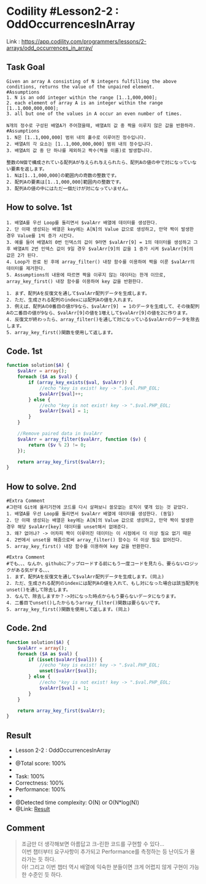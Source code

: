 # Codility #Lesson2-2 : OddOccurrencesInArray
Link : https://app.codility.com/programmers/lessons/2-arrays/odd_occurrences_in_array/
## Task Goal
```
Given an array A consisting of N integers fulfilling the above conditions, returns the value of the unpaired element.
#Assumptions
1. N is an odd integer within the range [1..1,000,000];
2. each element of array A is an integer within the range [1..1,000,000,000];
3. all but one of the values in A occur an even number of times.
```
```
N개의 정수로 구성된 배열A가 주어졌을때, 배열A의 값 중 짝을 이루지 않은 값을 반환하라.
#Assumptions
1. N은 [1..1,000,000] 범위 내의 홀수로 이루어진 정수입니다.
2. 배열A의 각 요소는 [1..1,000,000,000] 범위 내의 정수입니다.
3. 배열A의 값 중 단 하나를 제외하고 짝수(짝을 이룸)로 발생합니다.
```
```
整数のN個で構成されている配列Aが与えられ与えられたら、配列Aの値の中で対になっていない要素を返します。
1. Nは[1..1,000,000]の範囲内の奇数の整数です。
2. 配列Aの要素は[1..1,000,000]範囲内の整数です。
3. 配列Aの値の中にはただ一個だけが対になっていません。
```
## How to solve. 1st
```
1. 배열A를 우선 Loop를 돌리면서 $valArr 배열에 데이터를 생성한다.
2. 단 이때 생성되는 배열은 key에는 A[N]의 Value 값으로 생성하고, 만약 짝이 발생한 경우 Value를 1씩 증가 시킨다.
3. 예를 들어 배열A의 0번 인덱스의 값이 9라면 $valArr[9] = 1의 데이터를 생성하고 그 후 배열A의 2번 인덱스 값이 9일 경우 $valArr[9]의 값을 1 증가 시켜 $valArr[9]의 값은 2가 된다.
4. Loop가 완료 된 후에 array_filter() 내장 함수를 이용하여 짝을 이룬 $valArr의 데이터를 제거한다.
5. Assumptions의 내용에 따르면 짝을 이루지 않는 데이터는 한개 이므로, array_key_first() 내장 함수를 이용하여 key 값을 반환한다.
```
```
1. まず、配列Aを反復文を通して$valArr配列データを生成します。
2. ただ、生成される配列のindexには配列Aの値を入れます。
3. 例えば、配列Aの0番目の値が9なら、$valArr[9]　= 1のデータを生成して、その後配列Aの二番目の値が9なら、$valArr[9]の値を1増えして$valArr[9]の値を2に作ります。
4. 反復文が終わったら、array_filter()を通して対になっている$valArrのデータを除去します。
5. array_key_first()関数を使用して返します。
```
## Code. 1st
```php
function solution($A) {
    $valArr = array();
    foreach ($A as $val) {
        if (array_key_exists($val, $valArr)) {
            //echo "key is exist! key -> ".$val.PHP_EOL;
            $valArr[$val]++;
        } else {
            //echo "key is not exist! key -> ".$val.PHP_EOL;
            $valArr[$val] = 1;
        }
    }

    //Remove paired data in $valArr
    $valArr = array_filter($valArr, function ($v) {
        return ($v % 2) != 0;
    });

    return array_key_first($valArr);
}
```
## How to solve. 2nd
```
#Extra Comment 
#그런데 Git에 올리기전에 코드를 다시 살펴보니 쓸모없는 로직이 몇개 있는 것 같았다.
1. 배열A를 우선 Loop를 돌리면서 $valArr 배열에 데이터를 생성한다. (동일)
2. 단 이때 생성되는 배열은 key에는 A[N]의 Value 값으로 생성하고, 만약 짝이 발생한 경우 해당 $valArr[key] 데이터를 unset해서 없애준다.
3. 왜? 없어냐? -> 어차피 짝이 이루어진 데이터는 이 시점에서 더 이상 필요 없기 때문
4. 2번에서 unset을 해줌으로써 array_filter() 함수는 더 이상 필요 없어진다.
5. array_key_first() 내장 함수를 이용하여 key 값을 반환한다.
```
```
#Extra Comment
#でも、、、なんか、githubにアップロードする前にもう一度コードを見たら、要らないロジックがある気がする、、、
1. まず、配列Aを反復文を通して$valArr配列データを生成します。(同上)
2. ただ、生成される配列のindexには配列Aの値を入れて、もし対になった場合は該当配列をunset()を通して除去します。
3. なんで、除去しますか？->対になった時点からもう要らないデータになります。
4. 二番目でunset()したからもうarray_filter()関数は要らないです。
5. array_key_first()関数を使用して返します。(同上)
```
## Code. 2nd
```php
function solution($A) {
    $valArr = array();
    foreach ($A as $val) {
        if (isset($valArr[$val])) {
            //echo "key is exist! key -> ".$val.PHP_EOL;
            unset($valArr[$val]);
        } else {
            //echo "key is not exist! key -> ".$val.PHP_EOL;
            $valArr[$val] = 1;
        }
    }

    return array_key_first($valArr);
}
```
## Result
 * Lesson 2-2 : OddOccurrencesInArray
 * 
 * @Total score: 100%
 * 
 * Task: 100%
 * Correctness: 100%
 * Performance: 100%
 * 
 * @Detected time complexity: O(N) or O(N*log(N))
 * @Link: [Result](https://app.codility.com/demo/results/trainingXCQZAH-RQN/)
## Comment
> 조금만 더 생각해보면 아름답고 크-린한 코드를 구현할 수 있다...  
> 이번 챕터부터 요구사항이 추가되고 Performance를 측정하는 등 난이도가 올라가는 듯 하다.  
> 아! 그리고 이번 챕터 역시 배열에 익숙한 분들이면 크게 어렵지 않게 구현이 가능한 수준인 듯 하다.  
